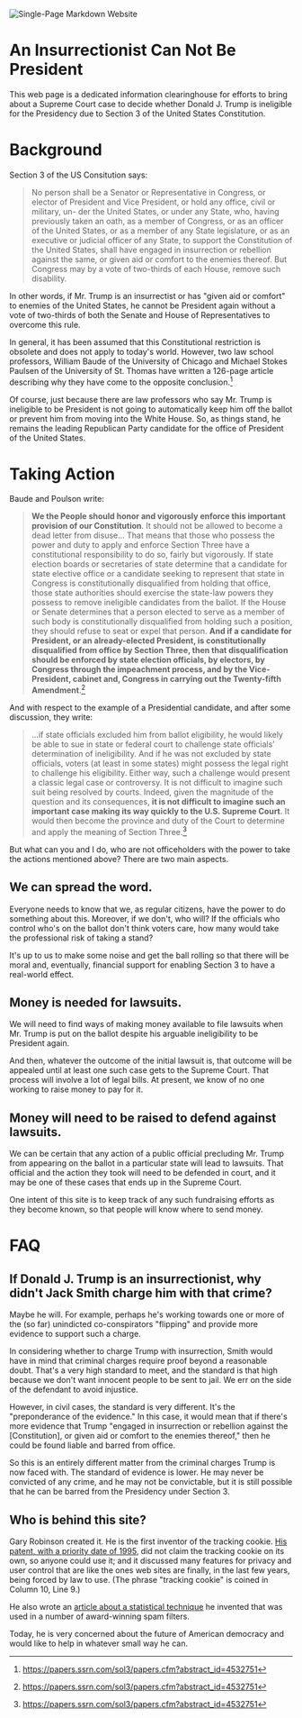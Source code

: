 ![Single-Page Markdown Website](images/Section3Big3.svg)
# An Insurrectionist Can Not Be President
This web page is a dedicated information clearinghouse for efforts to bring about a Supreme Court case to decide whether Donald J. Trump is ineligible for the Presidency due to Section 3 of the United States Constitution.
# Background
Section 3 of the US Consitution says: 
> No person shall be a Senator or Representative in Congress, or elector of President and Vice President, or hold any office, civil or military, un- der the United States, or under any State, who, having previously taken an oath, as a member of Congress, or as an officer of the United States, or as a member of any State legislature, or as an executive or judicial officer of any State, to support the Constitution of the United States, shall have engaged in insurrection or rebellion against the same, or given aid or comfort to the enemies thereof. But Congress may by a vote of two-thirds of each House, remove such disability. 

In other words, if Mr. Trump is an insurrectist or has "given aid or comfort" to enemies of the United States, he cannot be President again without a vote of two-thirds of both the Senate and House of Representatives to overcome this rule.

In general, it has been assumed that this Constitutional restriction is obsolete and does not apply to today's world. However, two law school professors, William Baude of the University of Chicago and Michael Stokes Paulsen of the University of St. Thomas have written a 126-page article describing why they have come to the opposite conclusion.[^1]

Of course, just because there are law professors who say Mr. Trump is ineligible to be President is not going to automatically keep him off the ballot or prevent him from moving into the White House. So, as things stand, he remains the leading Republican Party candidate for the office of President of the United States.

# Taking Action
Baude and Poulson write:
> **We the People should honor and vigorously enforce this important provision of our Constitution**. It should not be allowed to become a dead letter from disuse... That means that those who possess the power and duty to apply and enforce Section Three have a constitutional responsibility to do so, fairly but vigorously. If state election boards or secretaries of state determine that a candidate for state elective office or a candidate seeking to represent that state in Congress is constitutionally disqualified from holding that office, those state authorities should exercise the state-law powers they possess to remove ineligible candidates from the ballot. If the House or Senate determines that a person elected to serve as a member of such body is constitutionally disqualified from holding such a position, they should refuse to seat or expel that person. **And if a candidate for President, or an already-elected President, is constitutionally disqualified from office by Section Three, then that disqualification should be enforced by state election officials, by electors, by Congress through the impeachment process, and by the Vice-President, cabinet and, Congress in carrying out the Twenty-fifth Amendment**.[^1]


And with respect to the example of a Presidential candidate, and after some discussion, they write:
> ...if state officials excluded him from ballot eligibility, he would likely be able to sue in state or federal court to challenge state officials’ determination of ineligibility. And if he was not excluded by state officials, voters (at least in some states) might possess the legal right to challenge his eligibility. Either way, such a challenge would present a classic legal case or controversy. It is not difficult to imagine such suit being resolved by courts. Indeed, given the magnitude of the question and its consequences, **it is not difficult to imagine such an important case making its way quickly to the U.S. Supreme Court**. It would then become the province and duty of the Court to determine and apply the meaning of Section Three.[^1]


But what can you and I do, who are not officeholders with the power to take the actions mentioned above? There are two main aspects.

## We can spread the word.
Everyone needs to know that we, as regular citizens, have the power to do something about this. Moreover, if we don't, who will? If the officials who control who's on the ballot don't think voters care, how many would take the professional risk of taking a stand? 

It's up to us to make some noise and get the ball rolling so that there will be moral and, eventually, financial support for enabling Section 3 to have a real-world effect.


## Money is needed for lawsuits.
We will need to find ways of making money available to file lawsuits when Mr. Trump is put on the ballot despite his arguable ineligibility to be President again. 

And then, whatever the outcome of the initial lawsuit is, that outcome will be appealed until at least one such case gets to the Supreme Court. That process will involve a lot of legal bills. At present, we know of no one working to raise money to pay for it.

## Money will need to be raised to defend against lawsuits.
We can be certain that any action of a public official precluding Mr. Trump from appearing on the ballot in a particular state will lead to lawsuits. That official and the action they took will need to be defended in court, and it may be one of these cases that ends up in the Supreme Court.

One intent of this site is to keep track of any such fundraising efforts as they become known, so that people will know where to send money. 

# FAQ
## If Donald J. Trump is an insurrectionist, why didn't Jack Smith charge him with that crime?
Maybe he will. For example, perhaps he's working towards one or more of the (so far) unindicted co-conspirators "flipping" and provide more evidence to support such a charge.

In considering whether to charge Trump with insurrection, Smith would have in mind that criminal charges require proof beyond a reasonable doubt. That's a very high standard to meet, and the standard is that high because we don't want innocent people to be sent to jail. We err on the side of the defendant to avoid injustice.

However, in civil cases, the standard is very different. It's the "preponderance of the evidence." In this case, it would mean that if there's more evidence that Trump "engaged in insurrection or rebellion against the [Constitution], or given aid or comfort to the enemies thereof," then he could be found liable and barred from office.

So this is an entirely different matter from the criminal charges Trump is now faced with. The standard of evidence is lower. He may never be convicted of any crime, and he may not be convictable, but it is still possible that he can be barred from the Presidency under Section 3.

## Who is behind this site?
Gary Robinson created it. He is the first inventor of the tracking cookie. [His patent, with a priority date of 1995](https://patentimages.storage.googleapis.com/c3/d4/40/239073914fa7fc/US5918014.pdf), did not claim the tracking cookie on its own, so anyone could use it; and it discussed many features for privacy and user control that are like the ones web sites are finally, in the last few years, being forced by law to use. (The phrase "tracking cookie" is coined in Column 10, Line 9.)

He also wrote an [article about a statistical technique](https://www.linuxjournal.com/article/6467) he invented that was used in a number of award-winning spam filters.

Today, he is very concerned about the future of American democracy and would like to help in whatever small way he can.


[^1]: https://papers.ssrn.com/sol3/papers.cfm?abstract_id=4532751





